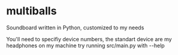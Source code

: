 # multiballs

Soundboard written in Python, customized to my needs

You'll need to specifiy device numbers, the standart device are my headphones on my machine
try running src/main.py with --help
